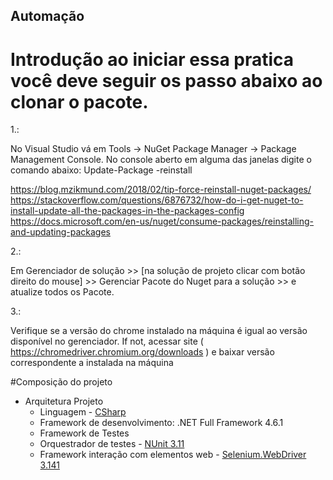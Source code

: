 ## Automação

# Introdução ao iniciar essa pratica você deve seguir os passo abaixo ao clonar o pacote.

1.: 

No Visual Studio vá em 
Tools -> NuGet Package Manager -> Package Management Console. 
No console aberto em alguma das janelas digite o comando abaixo:
Update-Package -reinstall

https://blog.mzikmund.com/2018/02/tip-force-reinstall-nuget-packages/
https://stackoverflow.com/questions/6876732/how-do-i-get-nuget-to-install-update-all-the-packages-in-the-packages-config
https://docs.microsoft.com/en-us/nuget/consume-packages/reinstalling-and-updating-packages

2.: 

Em Gerenciador de solução >> [na solução de projeto clicar com botão direito do mouse] >> Gerenciar Pacote do Nuget para a solução >>
e atualize todos os Pacote. 

3.: 

Verifique se a versão do chrome instalado na máquina é igual ao versão disponível no gerenciador.
If not, acessar site ( https://chromedriver.chromium.org/downloads ) e baixar versão correspondente a instalada na máquina

#Composição do projeto

- Arquitetura Projeto
	- Linguagem		- [CSharp](https://docs.microsoft.com/pt-br/dotnet/csharp/ "CSharp")
	- Framework de desenvolvimento: .NET Full Framework 4.6.1
	- Framework de Testes
	- Orquestrador de testes - [NUnit 3.11](https://github.com/nunit/nunit "NUnit 3.11")
	- Framework interação com elementos web - [Selenium.WebDriver 3.141](https://www.seleniumhq.org/download/ "Selenium.WebDriver") 

